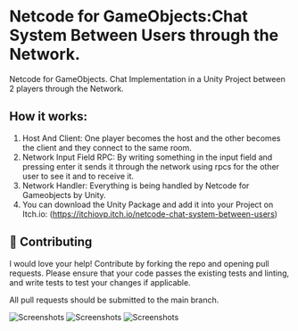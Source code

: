 # Netcode for GameObjects:Chat System Between Users through the Network.
Netcode for GameObjects. Chat Implementation in a Unity Project between 2 players through the Network.


## How it works:
1. Host And Client: One player becomes the host and the other becomes the client and they connect to the same room.
2. Network Input Field RPC: By writing something in the input field and pressing enter it sends it through the network using rpcs for the other user to see it and to receive it.
3. Network Handler: Everything is being handled by Netcode for Gameobjects by Unity.
4. You can download the Unity Package and add it into your Project on Itch.io: (https://itchiovp.itch.io/netcode-chat-system-between-users)
## 🤝 Contributing
I would love your help! Contribute by forking the repo and opening pull requests. Please ensure that your code passes the existing tests and linting, and write tests to test your changes if applicable.

All pull requests should be submitted to the main branch.

![Screenshots](https://img.itch.zone/aW1hZ2UvMjUxMzUzNS8xNDk0MTE5NC5wbmc=/original/8hnSQD.png)
![Screenshots](https://img.itch.zone/aW1hZ2UvMjUxMzUzNS8xNDk0MTE5NS5wbmc=/original/0K%2BpsO.png)
![Screenshots](https://img.itch.zone/aW1hZ2UvMjUxMzUzNS8xNDk0MTE5Ni5wbmc=/original/8gYpS%2B.png)
